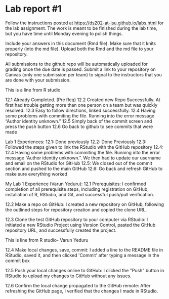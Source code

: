 
<!-- README.md is generated from README.Rmd. Please edit the README.Rmd file -->

# Lab report \#1

Follow the instructions posted at
<https://ds202-at-isu.github.io/labs.html> for the lab assignment. The
work is meant to be finished during the lab time, but you have time
until Monday evening to polish things.

Include your answers in this document (Rmd file). Make sure that it
knits properly (into the md file). Upload both the Rmd and the md file
to your repository.

All submissions to the github repo will be automatically uploaded for
grading once the due date is passed. Submit a link to your repository on
Canvas (only one submission per team) to signal to the instructors that
you are done with your submission.

This is a line from R studio

12.1 Already Completed. (Pre Req) 12.2 Created new Repo Successfully. At
first had trouble getting more than one person on a team but was quickly
resolved. 12.3 Easy to follow directions, linked successfully. 12.4
Having some problems with commiting the file. Running into the error
message “Author identity unknown.” 12.5 Simply back of the commit screen
and press the push button 12.6 Go back to github to see commits that
were made

Lab 1 Experiences: 12.1: Done previously 12.2: Done Previously 12.3:
Followed the steps given to link the RStudio with the GitHub repository
12.4: 12.4 Having some problems with commiting the file. Running into
the error message “Author identity unknown.”. We then had to update our
username and email on the RStudio for GitHub 12.5: We closed out of the
commit section and pushed to the main GitHub 12.6: Go back and refresh
GitHub to make sure everything worked

My Lab 1 Experience (Varun Yeduru):
12.1 Prerequisites: I confirmed completion of all prerequisite steps, including registration on GitHub, installation of R, RStudio, and Git, and successful push/pull verification.

12.2 Make a repo on GitHub: I created a new repository on GitHub, following the outlined steps for repository creation and copied the clone URL.

12.3 Clone the test GitHub repository to your computer via RStudio: I initiated a new RStudio Project using Version Control, pasted the GitHub repository URL, and successfully created the project.

This is line from R studio- Varun Yeduru

12.4 Make local changes, save, commit: I added a line to the README file in RStudio, saved it, and then clicked 'Commit' after typing a message in the commit box

12.5 Push your local changes online to GitHub: I clicked the "Push" button in RStudio to upload my changes to GitHub without any issues.

12.6 Confirm the local change propagated to the GitHub remote: After refreshing the GitHub page, I verified that the changes I made in RStudio.
